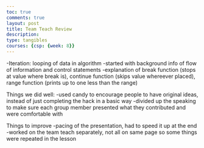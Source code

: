```yaml
---
toc: true
comments: true
layout: post
title: Team Teach Review
description:
type: tangibles
courses: {csp: {week: 8}}
---
```


-Iteration: looping of data in algorithm
-started with background info of flow of information and control statements
-explanation of break function (stops at value where break is), continue function (skips value whereever placed), range function (prints up to one less than the range)

Things we did well:
-used candy to encourage people to have original ideas, instead of just completing the hack in a basic way
-divided up the speaking to make sure each group member presented what they contributed and were comfortable with

Things to improve
-pacing of the presentation, had to speed it up at the end
-worked on the team teach separately, not all on same page so some things were repeated in the lesson